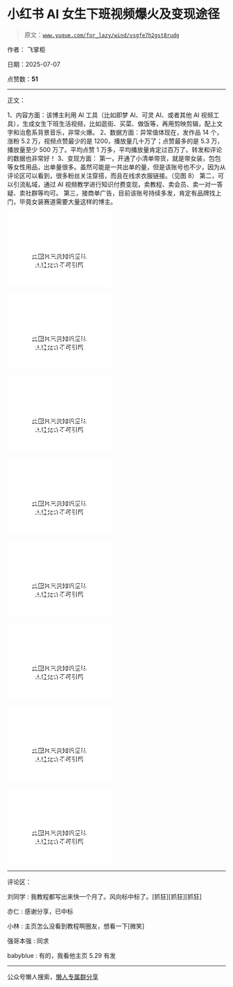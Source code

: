 # 小红书 AI 女生下班视频爆火及变现途径

> 原文：[`www.yuque.com/for_lazy/wind/vsgfe7h2gst8rudg`](https://www.yuque.com/for_lazy/wind/vsgfe7h2gst8rudg)

作者： 飞掌柜

日期：2025-07-07

点赞数：**51**

* * *

正文：

1、内容方面：该博主利用 AI 工具（比如即梦 AI、可灵 AI、或者其他 AI 视频工具），生成女生下班生活视频，比如逛街、买菜、做饭等，再用剪映剪辑，配上文字和治愈系背景音乐，非常火爆。
2、数据方面：异常值体现在，发作品 14 个，涨粉 5.2 万，视频点赞最少的是 1200，播放量几十万了；点赞最多的是 5.3 万，播放量至少 500 万了。平均点赞 1 万多，平均播放量肯定过百万了。转发和评论的数据也非常好！
3、变现方面：
第一，开通了小清单带货，就是带女装，包包等女性用品，出单量很多。虽然可能是一共出单的量，但是该账号也不少，因为从评论区可以看到，很多粉丝关注穿搭，而且在线求衣服链接。（见图 8）
第二，可以引流私域，通过 AI 视频教学进行知识付费变现，卖教程、卖会员、卖一对一答疑、卖社群等均可。
第三，接商单广告，目前该账号持续多发，肯定有品牌找上门，毕竟女装赛道需要大量这样的博主。

![](img/2f1f94333ccfea0784dd5300d14ebd57.png "None")

![](img/4367a28686d6fdcdf6c67da96d4a4600.png "None")

![](img/d50c340b4d725ffc06afcb726dc7e584.png "None")

![](img/d6676b4aa3ab4313f1a3fc46cbcddd25.png "None")

![](img/020292973a6ade25e6b7b9ba097c2736.png "None")

![](img/32a13c99241ad715c762f361df55dce7.png "None")

![](img/8d3504f359acb8758d6029b144b04c93.png "None")

![](img/b4ad358b0988b350d12e99f230782850.png "None")

* * *

评论区：

刘同学 : 我教程都写出来快一个月了。风向标中标了。[抓狂][抓狂][抓狂]

亦仁 : 感谢分享，已中标

小林 : 主页怎么没看到教程啊圈友，想看一下[微笑]

强哥本强 : 同求

babyblue : 有的，我看他主页 5.29 有发

* * *

公众号懒人搜索，[懒人专属群分享](https://lazybook.fun/#/blog/group)